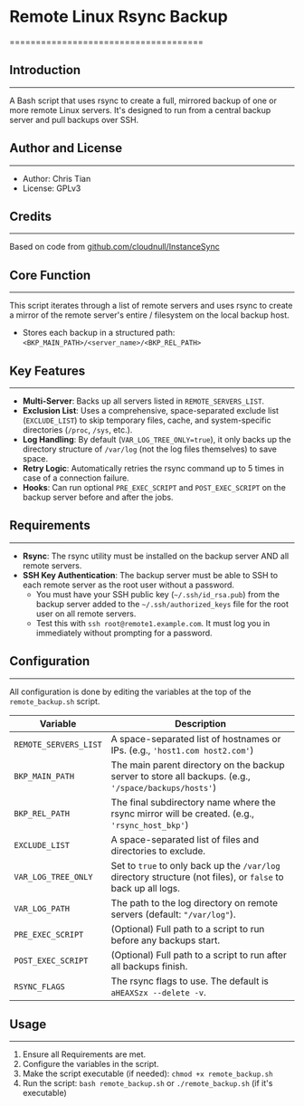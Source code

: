 # Remote Linux Rsync Backup
=====================================

## Introduction
---------------

A Bash script that uses rsync to create a full, mirrored backup of one or more remote Linux servers. It's designed to run from a central backup server and pull backups over SSH.

## Author and License
--------------------

* Author: Chris Tian
* License: GPLv3

## Credits
----------

Based on code from [github.com/cloudnull/InstanceSync](https://github.com/cloudnull/InstanceSync)

## Core Function
----------------

This script iterates through a list of remote servers and uses rsync to create a mirror of the remote server's entire / filesystem on the local backup host.

* Stores each backup in a structured path: `<BKP_MAIN_PATH>/<server_name>/<BKP_REL_PATH>`

## Key Features
----------------

* **Multi-Server**: Backs up all servers listed in `REMOTE_SERVERS_LIST`.
* **Exclusion List**: Uses a comprehensive, space-separated exclude list (`EXCLUDE_LIST`) to skip temporary files, cache, and system-specific directories (`/proc`, `/sys`, etc.).
* **Log Handling**: By default (`VAR_LOG_TREE_ONLY=true`), it only backs up the directory structure of `/var/log` (not the log files themselves) to save space.
* **Retry Logic**: Automatically retries the rsync command up to 5 times in case of a connection failure.
* **Hooks**: Can run optional `PRE_EXEC_SCRIPT` and `POST_EXEC_SCRIPT` on the backup server before and after the jobs.

## Requirements
----------------

* **Rsync**: The rsync utility must be installed on the backup server AND all remote servers.
* **SSH Key Authentication**: The backup server must be able to SSH to each remote server as the root user without a password.
	+ You must have your SSH public key (`~/.ssh/id_rsa.pub`) from the backup server added to the `~/.ssh/authorized_keys` file for the root user on all remote servers.
	+ Test this with `ssh root@remote1.example.com`. It must log you in immediately without prompting for a password.

## Configuration
-----------------

All configuration is done by editing the variables at the top of the `remote_backup.sh` script.

| Variable | Description |
| --- | --- |
| `REMOTE_SERVERS_LIST` | A space-separated list of hostnames or IPs. (e.g., `'host1.com host2.com'`) |
| `BKP_MAIN_PATH` | The main parent directory on the backup server to store all backups. (e.g., `'/space/backups/hosts'`) |
| `BKP_REL_PATH` | The final subdirectory name where the rsync mirror will be created. (e.g., `'rsync_host_bkp'`) |
| `EXCLUDE_LIST` | A space-separated list of files and directories to exclude. |
| `VAR_LOG_TREE_ONLY` | Set to `true` to only back up the `/var/log` directory structure (not files), or `false` to back up all logs. |
| `VAR_LOG_PATH` | The path to the log directory on remote servers (default: `"/var/log"`). |
| `PRE_EXEC_SCRIPT` | (Optional) Full path to a script to run before any backups start. |
| `POST_EXEC_SCRIPT` | (Optional) Full path to a script to run after all backups finish. |
| `RSYNC_FLAGS` | The rsync flags to use. The default is `aHEAXSzx --delete -v`. |

## Usage
---------

1. Ensure all Requirements are met.
2. Configure the variables in the script.
3. Make the script executable (if needed): `chmod +x remote_backup.sh`
4. Run the script: `bash remote_backup.sh` or `./remote_backup.sh` (if it's executable)
